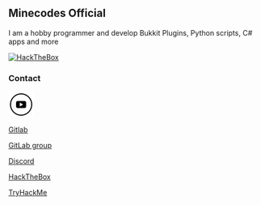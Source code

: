 ## Minecodes Official

I am a hobby programmer and develop Bukkit Plugins, Python scripts, C# apps and more

[![HackTheBox](http://www.hackthebox.eu/badge/image/492044)](https://www.hackthebox.eu/home/users/profile/492044)

### Contact

[![Youtube](https://raw.githubusercontent.com/Minecodes/Minecodes/master/img/YoutubeIcon.png)](https://youtube.com/c/Minecodes)

[Gitlab](https://gitlab.com/Minecodes13)

[GitLab group](https://gitlab.com/minecodes-codes)

[Discord](https://discord.gg/QKxt6z3)

[HackTheBox](https://www.hackthebox.eu/home/users/profile/492044)

[TryHackMe](https://tryhackme.com/p/Minecodes)
